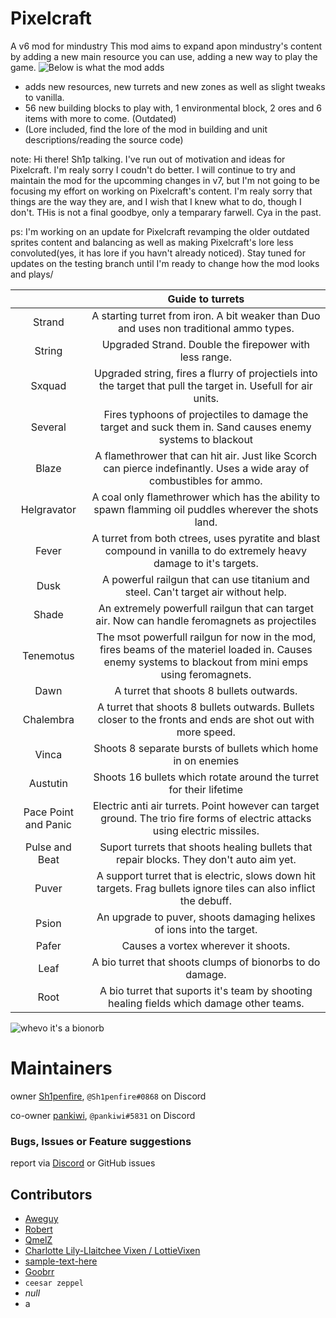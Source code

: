# Pixelcraft
A v6 mod for mindustry
This mod aims to expand apon mindustry's content by adding a new main resource you can use, adding a new way to play the game.
![Below is what the mod adds](https://github.com/Sh1penfire/pixelcraft/blob/main/sprites/Github/exampleMainItem.jpg)

- adds new resources, new turrets and new zones as well as slight tweaks to vanilla.
- 56 new building blocks to play with, 1 environmental block, 2 ores and 6 items with more to come. (Outdated)
- (Lore included, find the lore of the mod in building and unit descriptions/reading the source code)

note: Hi there! Sh1p talking. I've run out of motivation and ideas for Pixelcraft. I'm realy sorry I coudn't do better. I will continue to try and maintain the mod for the upcomming changes in v7, but I'm not going to be focusing my effort on working on Pixelcraft's content. I'm realy sorry that things are the way they are, and I wish that I knew what to do, though I don't. THis is not a final goodbye, only a temparary farwell. Cya in the past.

ps: I'm working on an update for Pixelcraft revamping the older outdated sprites content and balancing as well as making Pixelcraft's lore less convoluted(yes, it has lore if you havn't already noticed). Stay tuned for updates on the testing branch until I'm ready to change how the mod looks and plays/

||**Guide to turrets**| 
|:-----:|:-----:|
Strand|A starting turret from iron. A bit weaker than Duo and uses non traditional ammo types.
String|Upgraded Strand. Double the firepower with less range.
Sxquad|Upgraded string, fires a flurry of projectiels into the target that pull the target in. Usefull for air units.
Several|Fires typhoons of projectiles to damage the target and suck them in. Sand causes enemy systems to blackout
Blaze|A flamethrower that can hit air. Just like Scorch can pierce indefinantly. Uses a wide aray of combustibles for ammo.
Helgravator|A coal only flamethrower which has the ability to spawn flamming oil puddles wherever the shots land.
Fever|A turret from both ctrees, uses pyratite and blast compound in vanilla to do extremely heavy damage to it's targets.
Dusk|A powerful railgun that can use titanium and steel. Can't target air without help.
Shade|An extremely powerfull railgun that can target air. Now can handle feromagnets as projectiles
Tenemotus|The msot powerfull railgun for now in the mod, fires beams of the materiel loaded in. Causes enemy systems to blackout from mini emps using feromagnets.
Dawn|A turret that shoots 8 bullets outwards.
Chalembra|A turret that shoots 8 bullets outwards. Bullets closer to the fronts and ends are shot out with more speed.
Vinca|Shoots 8 separate bursts of bullets which home in on enemies
Austutin|Shoots 16 bullets which rotate around the turret for their lifetime
Pace Point and Panic|Electric anti air turrets. Point however can target ground. The trio fire forms of electric attacks using electric missiles.
Pulse and Beat|Suport turrets that shoots healing bullets that repair blocks. They don't auto aim yet.
Puver|A support turret that is electric, slows down hit targets. Frag bullets ignore tiles can also inflict the debuff.
Psion|An upgrade to puver, shoots damaging helixes of ions into the target.
Pafer|Causes a vortex wherever it shoots.
Leaf|A bio turret that shoots clumps of bionorbs to do damage.
Root|A bio turret that suports it's team by shooting healing fields which damage other teams.

![whevo it's a bionorb](https://raw.githubusercontent.com/Sh1penfire/pixelcraft/main/sprites/items/bionorb.png)

# Maintainers 

owner 
[Sh1penfire](https://github.com/Sh1penfire), `@Sh1penfire#0868` on Discord

co-owner 
[pankiwi](https://github.com/pankiwi), `@pankiwi#5831` on Discord

### Bugs, Issues or Feature suggestions
report via [Discord](https://discord.gg/xwq8hU5Ww8) or GitHub issues

## Contributors
- [Aweguy](https://github.com/Aweguy)
- [Robert](https://github.com/rmperkow)
- [QmelZ](https://github.com/QmelZ)
- [Charlotte Lily-Llaitchee Vixen / LottieVixen](https://github.com/LottieVixen)
- [sample-text-here](https://github.com/sample-text-here)
- [Goobrr](https://github.com/Goobrr/underbuilding)
- `ceesar zeppel`
- *null*
- a
